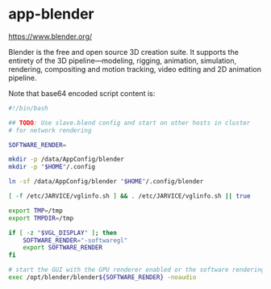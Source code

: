 # app-blender

https://www.blender.org/

Blender is the free and open source 3D creation suite. 
It supports the entirety of the 3D pipeline—modeling, rigging, animation, 
simulation, rendering, compositing and motion tracking, video editing and 2D animation pipeline.

Note that base64 encoded script content is:

```bash
#!/bin/bash

## TODO: Use slave.blend config and start on other hosts in cluster
# for network rendering

SOFTWARE_RENDER=

mkdir -p /data/AppConfig/blender
mkdir -p "$HOME"/.config

ln -sf /data/AppConfig/blender "$HOME"/.config/blender

[ -f /etc/JARVICE/vglinfo.sh ] && . /etc/JARVICE/vglinfo.sh || true

export TMP=/tmp
export TMPDIR=/tmp

if [ -z "$VGL_DISPLAY" ]; then
    SOFTWARE_RENDER="-softwaregl"
    export SOFTWARE_RENDER
fi

# start the GUI with the GPU renderer enabled or the software rendering version
exec /opt/blender/blender${SOFTWARE_RENDER} -noaudio
```
